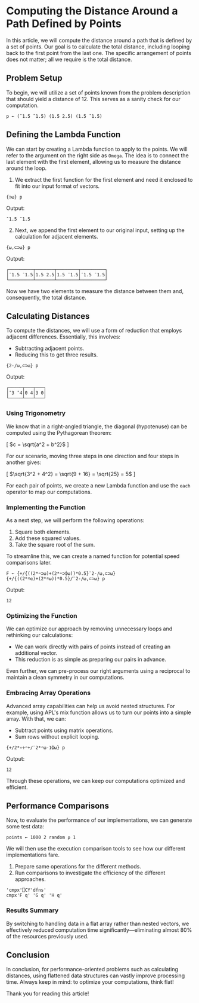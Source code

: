 
# Computing the Distance Around a Path Defined by Points

In this article, we will compute the distance around a path that is defined by a set of points. Our goal is to calculate the total distance, including looping back to the first point from the last one. The specific arrangement of points does not matter; all we require is the total distance.

## Problem Setup

To begin, we will utilize a set of points known from the problem description that should yield a distance of 12. This serves as a sanity check for our computation.

```apl
p ← (¯1.5 ¯1.5) (1.5 2.5) (1.5 ¯1.5)
```

## Defining the Lambda Function

We can start by creating a Lambda function to apply to the points. We will refer to the argument on the right side as `Omega`. The idea is to connect the last element with the first element, allowing us to measure the distance around the loop.

1. We extract the first function for the first element and need it enclosed to fit into our input format of vectors.

```apl
{⊃⍵} p
```
Output:
```
¯1.5 ¯1.5
```

2. Next, we append the first element to our original input, setting up the calculation for adjacent elements.

```apl
{⍵,⊂⊃⍵} p
```

Output:
```
┌─────────┬───────┬────────┬─────────┐
│¯1.5 ¯1.5│1.5 2.5│1.5 ¯1.5│¯1.5 ¯1.5│
└─────────┴───────┴────────┴─────────┘
```

Now we have two elements to measure the distance between them and, consequently, the total distance.

## Calculating Distances

To compute the distances, we will use a form of reduction that employs adjacent differences. Essentially, this involves:

- Subtracting adjacent points.
- Reducing this to get three results.

```apl
{2-/⍵,⊂⊃⍵} p
```

Output:
```
┌─────┬───┬───┐
│¯3 ¯4│0 4│3 0│
└─────┴───┴───┘
```

### Using Trigonometry

We know that in a right-angled triangle, the diagonal (hypotenuse) can be computed using the Pythagorean theorem:

\[
$c = \sqrt{a^2 + b^2}$
\]

For our scenario, moving three steps in one direction and four steps in another gives:

\[
$\sqrt{3^2 + 4^2} = \sqrt{9 + 16} = \sqrt{25} = 5$
\]

For each pair of points, we create a new Lambda function and use the `each` operator to map our computations.

### Implementing the Function

As a next step, we will perform the following operations:

1. Square both elements.
2. Add these squared values.
3. Take the square root of the sum.

To streamline this, we can create a named function for potential speed comparisons later.

```apl
F ← {+/{((2*⍨⊃⍵)+(2*⍨⊃⌽⍵))*0.5}¨2-/⍵,⊂⊃⍵} 
{+/{((2*⍨⍺)+(2*⍨⍵))*0.5}/¨2-/⍵,⊂⊃⍵} p
```

Output:
```
12
```

### Optimizing the Function

We can optimize our approach by removing unnecessary loops and rethinking our calculations:

- We can work directly with pairs of points instead of creating an additional vector.
- This reduction is as simple as preparing our pairs in advance.

Even further, we can pre-process our right arguments using a reciprocal to maintain a clean symmetry in our computations.

### Embracing Array Operations

Advanced array capabilities can help us avoid nested structures. For example, using APL's mix function allows us to turn our points into a simple array. With that, we can:

- Subtract points using matrix operations.
- Sum rows without explicit looping.

```apl
{+/2*∘÷⍨+/¨2*⍨⍵-1⌽⍵} p
```

Output:
```
12
```

Through these operations, we can keep our computations optimized and efficient.

## Performance Comparisons

Now, to evaluate the performance of our implementations, we can generate some test data:

```apl
points ← 1000 2 random ⍴ 1
```

We will then use the execution comparison tools to see how our different implementations fare.

1. Prepare same operations for the different methods.
2. Run comparisons to investigate the efficiency of the different approaches.

```apl
'cmpx'⎕CY'dfns' 
cmpx'F q' 'G q' 'H q'
```

### Results Summary

By switching to handling data in a flat array rather than nested vectors, we effectively reduced computation time significantly—eliminating almost 80% of the resources previously used.

## Conclusion

In conclusion, for performance-oriented problems such as calculating distances, using flattened data structures can vastly improve processing time. Always keep in mind: to optimize your computations, think flat!

Thank you for reading this article!
